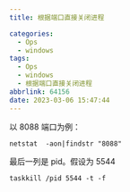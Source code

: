```yaml
---
title: 根据端口直接关闭进程

categories:
  - Ops
  - windows
tags:
  - Ops
  - windows
  - 根据端口直接关闭进程
abbrlink: 64156
date: 2023-03-06 15:47:44
---
```


以 8088 端口为例：

`netstat  -aon|findstr "8088"`

最后一列是 pid。假设为 5544

`taskkill /pid 5544 -t -f`
